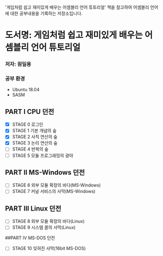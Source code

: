 '게임처럼 쉽고 재미있게 배우는 어셈블리 언어 튜토리얼' 책을 참고하여 어셈블리 언어에 대한 공부내용을 기록하는 저장소입니다.

# 도서명: 게임처럼 쉽고 재미있게 배우는 어셈블리 언어 튜토리얼
### 저자: 원일용

### 공부 환경
- Ubuntu 18.04
- SASM

## PART Ⅰ CPU 던전
- [x] STAGE 0 로그인
- [x] STAGE 1 기본 개념의 숲
- [x] STAGE 2 사칙 연산의 숲
- [x] STAGE 3 논리 연산의 숲
- [ ] STAGE 4 반복의 숲
- [ ] STAGE 5 모듈 프로그래밍의 광야

## PART Ⅱ MS-Windows 던전
- [ ] STAGE 6 외부 모듈 확장의 바다(MS-Windows)
- [ ] STAGE 7 커널 서비스의 사막(MS-Windows)

## PART Ⅲ Linux 던전
- [ ] STAGE 8 외부 모듈 확장의 바다(Linux)
- [ ] STAGE 9 시스템 콜의 사막(Linux)

##PART Ⅳ MS-DOS 던전
- [ ] STAGE 10 잊혀진 사막(16bit MS-DOS)
